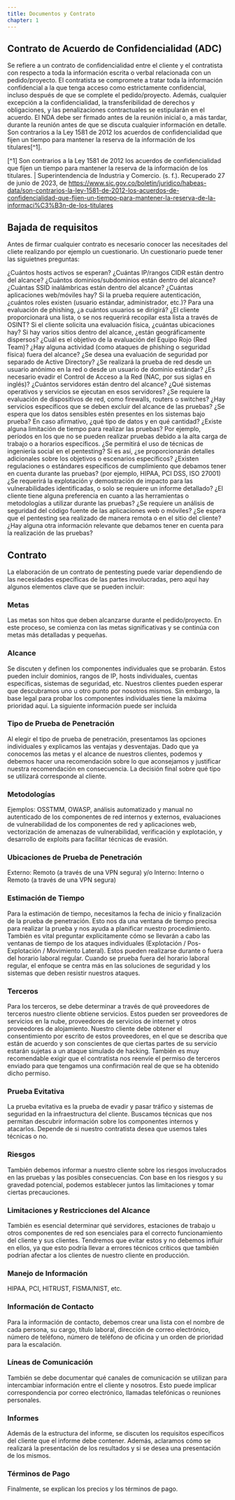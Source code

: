 ```yaml
---
title: Documentos y Contrato
chapter: 1
---
```



## Contrato de Acuerdo de Confidencialidad (ADC)
Se refiere a un contrato de confidencialidad entre el cliente y el contratista con respecto a toda la información escrita o verbal relacionada con un pedido/proyecto. El contratista se compromete a tratar toda la información confidencial a la que tenga acceso como estrictamente confidencial, incluso después de que se complete el pedido/proyecto. Además, cualquier excepción a la confidencialidad, la transferibilidad de derechos y obligaciones, y las penalizaciones contractuales se estipularán en el acuerdo. El NDA debe ser firmado antes de la reunión inicial o, a más tardar, durante la reunión antes de que se discuta cualquier información en detalle. Son contrarios a la Ley 1581 de 2012 los acuerdos de confidencialidad que fijen un tiempo para mantener la reserva de la información de los titulares[^1]. 

[^1] Son contrarios a la Ley 1581 de 2012 los acuerdos de confidencialidad que fijen un tiempo para mantener la reserva de la información de los titulares. \| Superintendencia de Industria y Comercio. (s. f.). Recuperado 27 de junio de 2023, de https://www.sic.gov.co/boletin/juridico/habeas-data/son-contrarios-la-ley-1581-de-2012-los-acuerdos-de-confidencialidad-que-fijen-un-tiempo-para-mantener-la-reserva-de-la-informaci%C3%B3n-de-los-titulares



## Bajada de requisitos
Antes de firmar cualquier contrato es necesario conocer las necesitades del cliete realizando por ejemplo un cuestionario. Un cuestionario puede tener las siguietnes preguntas:

¿Cuántos hosts activos se esperan?
¿Cuántas IP/rangos CIDR están dentro del alcance?
¿Cuántos dominios/subdominios están dentro del alcance?
¿Cuántas SSID inalámbricas están dentro del alcance?
¿Cuántas aplicaciones web/móviles hay? Si la prueba requiere autenticación, ¿cuántos roles existen (usuario estándar, administrador, etc.)?
Para una evaluación de phishing, ¿a cuántos usuarios se dirigirá? ¿El cliente proporcionará una lista, o se nos requerirá recopilar esta lista a través de OSINT?
Si el cliente solicita una evaluación física, ¿cuántas ubicaciones hay? Si hay varios sitios dentro del alcance, ¿están geográficamente dispersos?
¿Cuál es el objetivo de la evaluación del Equipo Rojo (Red Team)? ¿Hay alguna actividad (como ataques de phishing o seguridad física) fuera del alcance?
¿Se desea una evaluación de seguridad por separado de Active Directory?
¿Se realizará la prueba de red desde un usuario anónimo en la red o desde un usuario de dominio estándar?
¿Es necesario evadir el Control de Acceso a la Red (NAC, por sus siglas en inglés)?
¿Cuántos servidores están dentro del alcance? 
¿Qué sistemas operativos y servicios se ejecutan en esos servidores? 
¿Se requiere la evaluación de dispositivos de red, como firewalls, routers o switches? 
¿Hay servicios específicos que se deben excluir del alcance de las pruebas? 
¿Se espera que los datos sensibles estén presentes en los sistemas bajo prueba? 
En caso afirmativo, ¿qué tipo de datos y en qué cantidad? 
¿Existe alguna limitación de tiempo para realizar las pruebas? 
Por ejemplo, períodos en los que no se pueden realizar pruebas debido a la alta carga de trabajo o a horarios específicos. 
¿Se permitirá el uso de técnicas de ingeniería social en el pentesting? Si es así, ¿se proporcionarán detalles adicionales sobre los objetivos o escenarios específicos? 
¿Existen regulaciones o estándares específicos de cumplimiento que debamos tener en cuenta durante las pruebas? (por ejemplo, HIPAA, PCI DSS, ISO 27001) 
¿Se requerirá la explotación y demostración de impacto para las vulnerabilidades identificadas, o solo se requiere un informe detallado? 
¿El cliente tiene alguna preferencia en cuanto a las herramientas o metodologías a utilizar durante las pruebas? 
¿Se requiere un análisis de seguridad del código fuente de las aplicaciones web o móviles? 
¿Se espera que el pentesting sea realizado de manera remota o en el sitio del cliente? 
¿Hay alguna otra información relevante que debamos tener en cuenta para la realización de las pruebas?


## Contrato
La elaboración de un contrato de pentesting puede variar dependiendo de las necesidades específicas de las partes involucradas, pero aquí hay algunos elementos clave que se pueden incluir:

### Metas 
Las metas son hitos que deben alcanzarse durante el pedido/proyecto. En este proceso, se comienza con las metas significativas y se continúa con metas más detalladas y pequeñas.

### Alcance 
Se discuten y definen los componentes individuales que se probarán. Estos pueden incluir dominios, rangos de IP, hosts individuales, cuentas específicas, sistemas de seguridad, etc. Nuestros clientes pueden esperar que descubramos uno u otro punto por nosotros mismos. Sin embargo, la base legal para probar los componentes individuales tiene la máxima prioridad aquí. La siguiente información puede ser incluida

### Tipo de Prueba de Penetración 
Al elegir el tipo de prueba de penetración, presentamos las opciones individuales y explicamos las ventajas y desventajas. Dado que ya conocemos las metas y el alcance de nuestros clientes, podemos y debemos hacer una recomendación sobre lo que aconsejamos y justificar nuestra recomendación en consecuencia. La decisión final sobre qué tipo se utilizará corresponde al cliente.

### Metodologías
Ejemplos: OSSTMM, OWASP, análisis automatizado y manual no autenticado de los componentes de red internos y externos, evaluaciones de vulnerabilidad de los componentes de red y aplicaciones web, vectorización de amenazas de vulnerabilidad, verificación y explotación, y desarrollo de exploits para facilitar técnicas de evasión.

### Ubicaciones de Prueba de Penetración 
Externo: Remoto (a través de una VPN segura) y/o Interno: Interno o Remoto (a través de una VPN segura)

### Estimación de Tiempo 
Para la estimación de tiempo, necesitamos la fecha de inicio y finalización de la prueba de penetración. Esto nos da una ventana de tiempo precisa para realizar la prueba y nos ayuda a planificar nuestro procedimiento. También es vital preguntar explícitamente cómo se llevarán a cabo las ventanas de tiempo de los ataques individuales (Explotación / Pos-Explotación / Movimiento Lateral). Estos pueden realizarse durante o fuera del horario laboral regular. Cuando se prueba fuera del horario laboral regular, el enfoque se centra más en las soluciones de seguridad y los sistemas que deben resistir nuestros ataques.

### Terceros 
Para los terceros, se debe determinar a través de qué proveedores de terceros nuestro cliente obtiene servicios. Estos pueden ser proveedores de servicios en la nube, proveedores de servicios de internet y otros proveedores de alojamiento. Nuestro cliente debe obtener el consentimiento por escrito de estos proveedores, en el que se describa que están de acuerdo y son conscientes de que ciertas partes de su servicio estarán sujetas a un ataque simulado de hacking. También es muy recomendable exigir que el contratista nos reenvíe el permiso de terceros enviado para que tengamos una confirmación real de que se ha obtenido dicho permiso.

### Prueba Evitativa 
La prueba evitativa es la prueba de evadir y pasar tráfico y sistemas de seguridad en la infraestructura del cliente. Buscamos técnicas que nos permitan descubrir información sobre los componentes internos y atacarlos. Depende de si nuestro contratista desea que usemos tales técnicas o no.

### Riesgos 
También debemos informar a nuestro cliente sobre los riesgos involucrados en las pruebas y las posibles consecuencias. Con base en los riesgos y su gravedad potencial, podemos establecer juntos las limitaciones y tomar ciertas precauciones.

### Limitaciones y Restricciones del Alcance
También es esencial determinar qué servidores, estaciones de trabajo u otros componentes de red son esenciales para el correcto funcionamiento del cliente y sus clientes. Tendremos que evitar estos y no debemos influir en ellos, ya que esto podría llevar a errores técnicos críticos que también podrían afectar a los clientes de nuestro cliente en producción.

### Manejo de Información 
HIPAA, PCI, HITRUST, FISMA/NIST, etc.

### Información de Contacto 
Para la información de contacto, debemos crear una lista con el nombre de cada persona, su cargo, título laboral, dirección de correo electrónico, número de teléfono, número de teléfono de oficina y un orden de prioridad para la escalación.

### Líneas de Comunicación 
También se debe documentar qué canales de comunicación se utilizan para intercambiar información entre el cliente y nosotros. Esto puede implicar correspondencia por correo electrónico, llamadas telefónicas o reuniones personales.

### Informes 
Además de la estructura del informe, se discuten los requisitos específicos del cliente que el informe debe contener. Además, aclaramos cómo se realizará la presentación de los resultados y si se desea una presentación de los mismos.

### Términos de Pago 
Finalmente, se explican los precios y los términos de pago.
